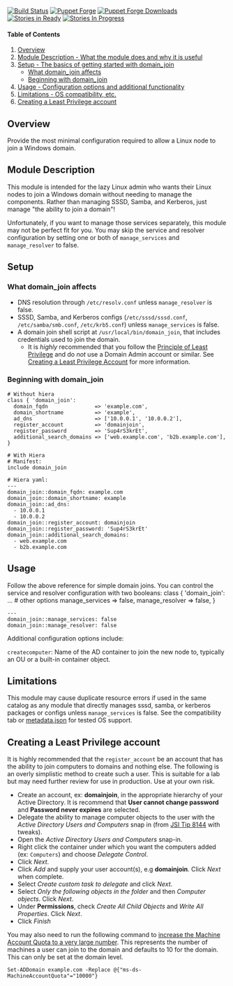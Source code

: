 [![Build Status](https://travis-ci.org/rnelson0/puppet-domain_join.png?branch=master)](https://travis-ci.org/rnelson0/puppet-domain_join)
[![Puppet Forge](http://img.shields.io/puppetforge/v/rnelson0/domain_join.svg)](https://forge.puppetlabs.com/rnelson0/domain_join)
[![Puppet Forge Downloads](http://img.shields.io/puppetforge/dt/rnelson0/domain_join.svg)](https://forge.puppetlabs.com/rnelson0/domain_join)
[![Stories in Ready](https://badge.waffle.io/rnelson0/puppet-domain_join.svg?label=Ready&title=Ready)](http://waffle.io/rnelson0/puppet-modules)
[![Stories In Progress](https://badge.waffle.io/rnelson0/puppet-domain_join.svg?label=in%20progress&title=In%20Progress)](http://waffle.io/rnelson0/puppet-modules)

#### Table of Contents

1. [Overview](#overview)
2. [Module Description - What the module does and why it is useful](#module-description)
3. [Setup - The basics of getting started with domain_join](#setup)
    * [What domain_join affects](#what-domain_join-affects)
    * [Beginning with domain_join](#beginning-with-domain_join)
4. [Usage - Configuration options and additional functionality](#usage)
5. [Limitations - OS compatibility, etc.](#limitations)
6. [Creating a Least Privilege account](#creating-a-least-privilege-account)

## Overview

Provide the most minimal configuration required to allow a Linux node to join a Windows domain.

## Module Description

This module is intended for the lazy Linux admin who wants their Linux nodes to join a Windows domain without needing to manage the components. Rather than managing SSSD, Samba, and Kerberos, just manage "the ability to join a domain"!

Unfortunately, if you want to manage those services separately, this module may not be perfect fit for you. You may skip the service and resolver configuration by setting one or both of `manage_services` and `manage_resolver` to false.

## Setup

### What domain_join affects

* DNS resolution through `/etc/resolv.conf` unless `manage_resolver` is false.
* SSSD, Samba, and Kerberos configs (`/etc/sssd/sssd.conf`, `/etc/samba/smb.conf`, `/etc/krb5.conf`) unless `manage_services` is false.
* A domain join shell script at `/usr/local/bin/domain_join`, that includes credentials used to join the domain.
    * It is *highly* recommended that you follow the [Principle of Least Privilege](https://en.wikipedia.org/wiki/Principle_of_least_privilegehttps://en.wikipedia.org/wiki/Principle_of_least_privilege) and do *not* use a Domain Admin account or similar. See [Creating a Least Privilege Account](#creating-a-least-privilege-account) for more information.


### Beginning with domain_join

    # Without hiera
    class { 'domain_join':
      domain_fqdn               => 'example.com',
      domain_shortname          => 'example',
      ad_dns                    => ['10.0.0.1', '10.0.0.2'],
      register_account          => 'domainjoin',
      register_password         => 'Sup4rS3krEt',
      additional_search_domains => ['web.example.com', 'b2b.example.com'],
    }

    # With Hiera
    # Manifest:
    include domain_join
    
    # Hiera yaml:
    ---
    domain_join::domain_fqdn: example.com
    domain_join::domain_shortname: example
    domain_join::ad_dns:
      - 10.0.0.1
      - 10.0.0.2
    domain_join::register_account: domainjoin
    domain_join::register_password: 'Sup4rS3krEt'
    domain_join::additional_search_domains:
      - web.example.com
      - b2b.example.com

## Usage

Follow the above reference for simple domain joins. You can control the service and resolver configuration with two booleans:
    class { 'domain_join':
        ... # other options
        manage_services => false,
        manage_resolver => false,
    }

    ---
    domain_join::manage_services: false
    domain_join::manage_resolver: false

Additional configuration options include:

`createcomputer`: Name of the AD container to join the new node to, typically an OU or a built-in container object.

## Limitations

This module may cause duplicate resource errors if used in the same catalog as any module that directly manages sssd, samba, or kerberos packages or configs unless `manage_services` is false. See the compatibility tab or [metadata.json](metadata.json) for tested OS support.

## Creating a Least Privilege account
It is highly recommended that the `register_account` be an account that has the ability to join computers to domains and nothing else. The following is an overly simplistic method to create such a user. This is suitable for a lab but may need further review for use in production. Use at your own risk.
* Create an account, ex: **domainjoin**, in the appropriate hierarchy of your Active Directory. It is recommend that **User cannot change password** and **Password never expires** are selected.
* Delegate the ability to manage computer objects to the user with the *Active Directory Users and Computers* snap in (from [JSI Tip 8144](http://windowsitpro.com/windows-server/jsi-tip-8144-how-can-i-allow-ordinary-user-add-computer-domain) with tweaks).
 * Open the *Active Directory Users and Computers* snap-in.
 * Right click the container under which you want the computers added (ex: `Computers`) and choose *Delegate Control*.
 * Click *Next*.
 * Click *Add* and supply your user account(s), e.g **domainjoin**. Click *Next* when complete.
 * Select *Create custom task to delegate* and click *Next*.
 * Select *Only the following objects in the folder* and then *Computer objects*. Click *Next*.
 * Under **Permissions**, check *Create All Child Objects* and *Write All Properties*. Click *Next*.
 * Click *Finish*

You may also need to run the following command to [increase the Machine Account Quota to a very large number](https://technet.microsoft.com/en-us/library/dd391926%28v=ws.10%29.aspx). This represents the number of machines a user can join to the domain and defaults to 10 for the domain. This can only be set at the domain level.

    Set-ADDomain example.com -Replace @{"ms-ds-MachineAccountQuota"="10000"}
